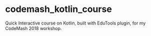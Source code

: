 # codemash_kotlin_course
Quick Interactive course on Kotlin, built with EduTools plugin, for my CodeMash 2018 workshop. 
